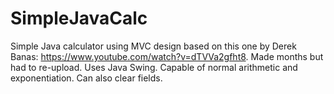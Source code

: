 # SimpleJavaCalc
Simple Java calculator using MVC design based on this one by Derek Banas: https://www.youtube.com/watch?v=dTVVa2gfht8. 
Made months but had to re-upload.
Uses Java Swing. Capable of normal arithmetic and exponentiation. Can also clear fields.
